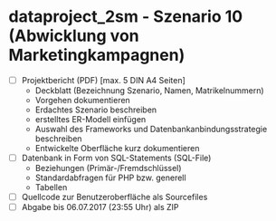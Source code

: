 # dataproject_2sm - Szenario 10 (Abwicklung von Marketingkampagnen)
- [ ] Projektbericht (PDF) [max. 5 DIN A4 Seiten]
	- Deckblatt (Bezeichnung Szenario, Namen, Matrikelnummern)
	- Vorgehen dokumentieren
	- Erdachtes Szenario beschreiben
	- erstelltes ER-Modell einfügen
	- Auswahl des Frameworks und Datenbankanbindungsstrategie beschreiben
	- Entwickelte Oberfläche kurz dokumentieren
- [ ] Datenbank in Form von SQL-Statements (SQL-File)
	- Beziehungen (Primär-/Fremdschlüssel)
	- Standardabfragen für PHP bzw. generell
	- Tabellen
- [ ] Quellcode zur Benutzeroberfläche als Sourcefiles
- [ ] Abgabe bis 06.07.2017 (23:55 Uhr) als ZIP